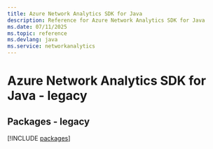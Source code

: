 ```yaml
---
title: Azure Network Analytics SDK for Java
description: Reference for Azure Network Analytics SDK for Java
ms.date: 07/11/2025
ms.topic: reference
ms.devlang: java
ms.service: networkanalytics
---
```

# Azure Network Analytics SDK for Java - legacy
## Packages - legacy
[!INCLUDE [packages](network-analytics-index.md)]